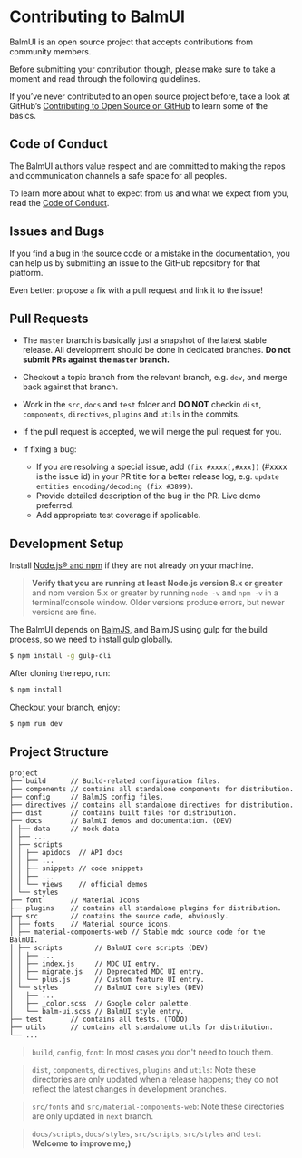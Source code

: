# Contributing to BalmUI

BalmUI is an open source project that accepts contributions from community members.

Before submitting your contribution though, please make sure to take a moment and read through the following guidelines.

If you’ve never contributed to an open source project before, take a look at GitHub’s [Contributing to Open Source on GitHub](https://guides.github.com/activities/contributing-to-open-source/) to learn some of the basics.

## Code of Conduct

The BalmUI authors value respect and are committed to making the repos and communication channels a safe space for all peoples.

To learn more about what to expect from us and what we expect from you, read the [Code of Conduct](CODE_OF_CONDUCT.md).

## Issues and Bugs

If you find a bug in the source code or a mistake in the documentation, you can help us by submitting an issue to the GitHub repository for that platform.

Even better: propose a fix with a pull request and link it to the issue!

## Pull Requests

- The `master` branch is basically just a snapshot of the latest stable release. All development should be done in dedicated branches. **Do not submit PRs against the `master` branch.**

- Checkout a topic branch from the relevant branch, e.g. `dev`, and merge back against that branch.

- Work in the `src`, `docs` and `test` folder and **DO NOT** checkin `dist`, `components`, `directives`, `plugins` and `utils` in the commits.

- If the pull request is accepted, we will merge the pull request for you.

- If fixing a bug:
  - If you are resolving a special issue, add `(fix #xxxx[,#xxx])` (#xxxx is the issue id) in your PR title for a better release log, e.g. `update entities encoding/decoding (fix #3899)`.
  - Provide detailed description of the bug in the PR. Live demo preferred.
  - Add appropriate test coverage if applicable.

## Development Setup

Install [Node.js® and npm](https://nodejs.org/en/download/) if they are not already on your machine.

> **Verify that you are running at least Node.js version 8.x or greater** and npm version 5.x or greater by running `node -v` and `npm -v` in a terminal/console window. Older versions produce errors, but newer versions are fine.

The BalmUI depends on [BalmJS](https://balmjs.com/), and BalmJS using gulp for the build process, so we need to install gulp globally.

```sh
$ npm install -g gulp-cli
```

After cloning the repo, run:

```sh
$ npm install
```

Checkout your branch, enjoy:

```sh
$ npm run dev
```

## Project Structure

```
project
├── build      // Build-related configuration files.
├── components // contains all standalone components for distribution.
├── config     // BalmJS config files.
├── directives // contains all standalone directives for distribution.
├── dist       // contains built files for distribution.
├── docs       // BalmUI demos and documentation. (DEV)
│ ├── data     // mock data
│ ├── ...
│ ├── scripts
│ │ ├── apidocs  // API docs
│ │ ├── ...
│ │ ├── snippets // code snippets
│ │ ├── ...
│ │ └── views    // official demos
│ └── styles
├── font       // Material Icons
├── plugins    // contains all standalone plugins for distribution.
├─┬ src        // contains the source code, obviously.
│ ├── fonts    // Material source icons.
│ ├── material-components-web // Stable mdc source code for the BalmUI.
│ ├── scripts        // BalmUI core scripts (DEV)
│ │ ├── ...
│ │ ├── index.js     // MDC UI entry.
│ │ ├── migrate.js   // Deprecated MDC UI entry.
│ │ └── plus.js      // Custom feature UI entry.
│ └── styles         // BalmUI core styles (DEV)
│   ├── ...
│   ├── _color.scss  // Google color palette.
│   └── balm-ui.scss // BalmUI style entry.
├── test       // contains all tests. (TODO)
├── utils      // contains all standalone utils for distribution.
└── ...
```

> `build`, `config`, `font`: In most cases you don't need to touch them.

> `dist`, `components`, `directives`, `plugins` and `utils`: Note these directories are only updated when a release happens; they do not reflect the latest changes in development branches.

> `src/fonts` and `src/material-components-web`: Note these directories are only updated in `next` branch.

> `docs/scripts`, `docs/styles`, `src/scripts`, `src/styles` and `test`: **Welcome to improve me;)**
